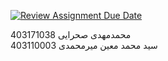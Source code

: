 [![Review Assignment Due Date](https://classroom.github.com/assets/deadline-readme-button-22041afd0340ce965d47ae6ef1cefeee28c7c493a6346c4f15d667ab976d596c.svg)](https://classroom.github.com/a/iDQJgb-p)

محمدمهدی صحرایی       403171038            
سید محمد معین میرمحمدی   403110003

